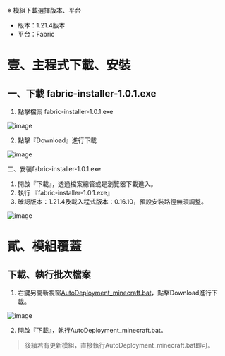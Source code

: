 ※ 模組下載選擇版本、平台
- 版本：1.21.4版本
- 平台：Fabric

# 壹、主程式下載、安裝
## 一、下載 fabric-installer-1.0.1.exe

1. 點擊檔案 fabric-installer-1.0.1.exe

![image](https://github.com/user-attachments/assets/c001c013-0bd6-4c6b-8680-f059662aefa7)

2. 點擊『Download』進行下載

![image](https://github.com/user-attachments/assets/40505aef-9759-4e66-bc4a-9df070a40382)

二、安裝fabric-installer-1.0.1.exe

1. 開啟『下載』，透過檔案總管或是瀏覽器下載進入。
2. 執行 『fabric-installer-1.0.1.exe』
3. 確認版本：1.21.4及載入程式版本：0.16.10，預設安裝路徑無須調整。

![image](https://github.com/user-attachments/assets/af9c1ab0-4924-4a21-9a56-e61adfe2d83e)


# 貳、模組覆蓋

## 下載、執行批次檔案

1. 右鍵另開新視窗[AutoDeployment_minecraft.bat](https://github.com/raytinchen/minecraft-1.21.4-Client/blob/main/AutoDeployment_minecraft.bat)，點擊Download進行下載。

![image](https://github.com/user-attachments/assets/ea761bd0-6822-4ca5-a334-ee27d2e91616)

2. 開啟『下載』，執行AutoDeployment_minecraft.bat。

> 後續若有更新模組，直接執行AutoDeployment_minecraft.bat即可。
